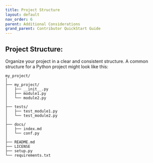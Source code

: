 ```yaml
---
title: Project Structure
layout: default
nav_order: 6
parent: Additional Considerations
grand_parent: Contributor QuickStart Guide
---
```


## Project Structure:

Organize your project in a clear and consistent structure. A common structure for a Python project might look like this:

```
my_project/
│
├── my_project/
│   ├── __init__.py
│   ├── module1.py
│   └── module2.py
│
├── tests/
│   ├── test_module1.py
│   └── test_module2.py
│
├── docs/
│   ├── index.md
│   └── conf.py
│
├── README.md
├── LICENSE
├── setup.py
└── requirements.txt
```





